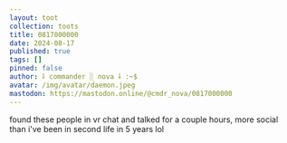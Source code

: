 ```yaml
---
layout: toot
collection: toots
title: 0817000000
date: 2024-08-17
published: true
tags: []
pinned: false
author: ⸸ commander ░ nova ⸸ :~$
avatar: /img/avatar/daemon.jpeg
mastodon: https://mastodon.online/@cmdr_nova/0817000000
---
```


found these people in vr chat and talked for a couple hours, more social than i've been in second life in 5 years lol
